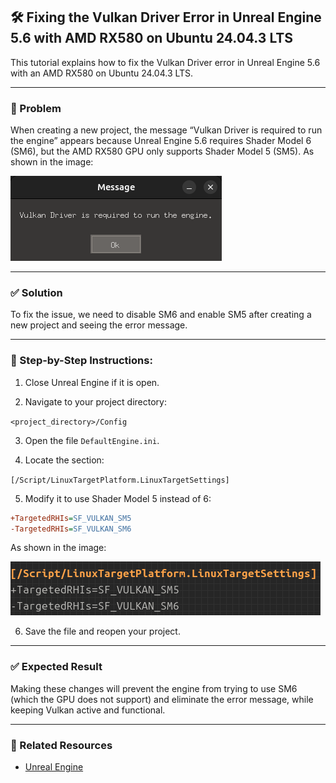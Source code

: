 ## 🛠️ Fixing the Vulkan Driver Error in Unreal Engine 5.6 with AMD RX580 on Ubuntu 24.04.3 LTS

This tutorial explains how to fix the Vulkan Driver error in Unreal Engine 5.6 with an AMD RX580 on Ubuntu 24.04.3 LTS.

---

### 🔧 Problem

When creating a new project, the message “Vulkan Driver is required to run the engine” appears because Unreal Engine 5.6 requires Shader Model 6 (SM6), but the AMD RX580 GPU only supports Shader Model 5 (SM5). As shown in the image:

![Message](https://github.com/mcleber/Bug_fixes_and_Configuration_Files/blob/main/Unreal_Engine/image/message.png)

---

### ✅ Solution

To fix the issue, we need to disable SM6 and enable SM5 after creating a new project and seeing the error message.

---

### 📝 Step-by-Step Instructions:

1. Close Unreal Engine if it is open.
  
2. Navigate to your project directory:

```<project_directory>/Config```

3. Open the file `DefaultEngine.ini`.
  
4. Locate the section:

```[/Script/LinuxTargetPlatform.LinuxTargetSettings]```

5. Modify it to use Shader Model 5 instead of 6:

```ini
+TargetedRHIs=SF_VULKAN_SM5
-TargetedRHIs=SF_VULKAN_SM6
```

As shown in the image:

![sm5](https://github.com/mcleber/Bug_fixes_and_Configuration_Files/blob/main/Unreal_Engine/image/sm5.png)

6. Save the file and reopen your project.

---

### ✅ Expected Result

Making these changes will prevent the engine from trying to use SM6 (which the GPU does not support) and eliminate the error message, while keeping Vulkan active and functional.

---

### 📎 Related Resources

- [Unreal Engine](https://www.unrealengine.com/en-US/unreal-engine-5)
